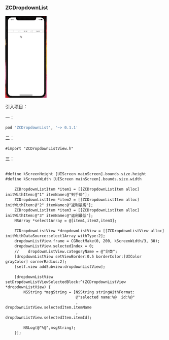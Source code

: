 ### ZCDropdownList

![图片](images/01.gif)

引入项目：

一：
```ruby
pod 'ZCDropdownList', '~> 0.1.1'
```

二：

```#import "ZCDropdownListView.h"```

三：
```

#define kScreenHeight [UIScreen mainScreen].bounds.size.height
#define kScreenWidth [UIScreen mainScreen].bounds.size.width
    
    ZCDropdownListItem *item1 = [[ZCDropdownListItem alloc] initWithItem:@"1" itemName:@"到手价"];
    ZCDropdownListItem *item2 = [[ZCDropdownListItem alloc] initWithItem:@"2" itemName:@"返利最高"];
    ZCDropdownListItem *item3 = [[ZCDropdownListItem alloc] initWithItem:@"3" itemName:@"返利最低"];
    NSArray *select1Array = @[item1,item2,item3];

    ZCDropdownListView *dropdownListView = [[ZCDropdownListView alloc] initWithDataSource:select1Array withType:2];
    dropdownListView.frame = CGRectMake(0, 200, kScreenWidth/3, 30);
    dropdownListView.selectedIndex = 0;
    //    dropdownListView.categoryName = @"分类";
    [dropdownListView setViewBorder:0.5 borderColor:[UIColor grayColor] cornerRadius:2];
    [self.view addSubview:dropdownListView];
    
    [dropdownListView setDropdownListViewSelectedBlock:^(ZCDropdownListView *dropdownListView) {
        NSString *msgString = [NSString stringWithFormat:
                               @"selected name:%@  id:%@"
                               , dropdownListView.selectedItem.itemName
                               , dropdownListView.selectedItem.itemId];
        
        NSLog(@"%@",msgString);
    }];
```



